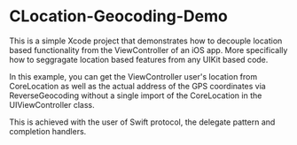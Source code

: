 # CLocation-Geocoding-Demo

This is a simple Xcode project that demonstrates how to decouple location based functionality from the ViewController of an iOS app. More specifically how to seggragate location based features from any UIKit based code. 

In this example, you can get the ViewController user's location from CoreLocation as well as the actual address of the GPS coordinates via ReverseGeocoding without a single import of the CoreLocation in the UIViewController class.

This is achieved with the user of Swift protocol, the delegate pattern and completion handlers.

